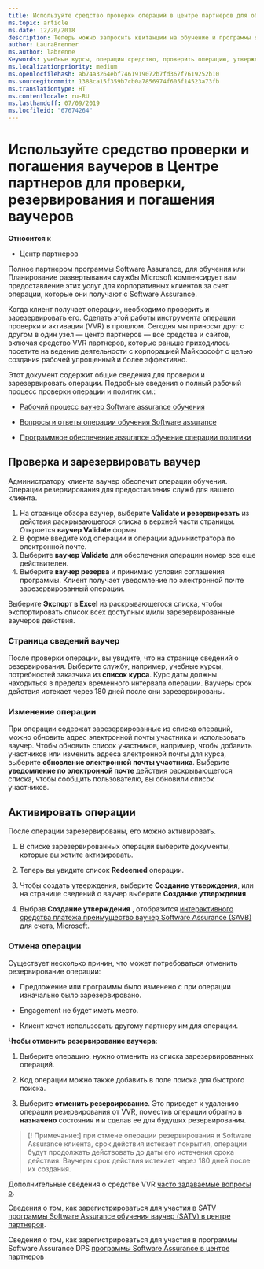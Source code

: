 ```yaml
---
title: Используйте средство проверки операций в центре партнеров для обучения и других операций | Центр партнеров
ms.topic: article
ms.date: 12/20/2018
description: Теперь можно запросить квитанции на обучение и программы software assurance в центре партнеров
author: LauraBrenner
ms.author: labrenne
Keywords: учебные курсы, операции средство, проверить операцию, утверждения программы software assurance, DPS, SATV
ms.localizationpriority: medium
ms.openlocfilehash: ab74a3264ebf7461919072b7fd367f7619252b10
ms.sourcegitcommit: 1388ca15f359b7cb0a7856974f605f14523a73fb
ms.translationtype: HT
ms.contentlocale: ru-RU
ms.lasthandoff: 07/09/2019
ms.locfileid: "67674264"
---
```

# <a name="use-the-voucher-validation-and-redemption-tool-in-partner-center-to-validate-reserve-and-redeem-vouchers"></a>Используйте средство проверки и погашения ваучеров в Центре партнеров для проверки, резервирования и погашения ваучеров 

**Относится к**

- Центр партнеров

Полное партнером программы Software Assurance, для обучения или Планирование развертывания службы Microsoft компенсирует вам предоставление этих услуг для корпоративных клиентов за счет операции, которые они получают с Software Assurance.

Когда клиент получает операции, необходимо проверить и зарезервировать его. Сделать этой работы инструмента операции проверки и активации (VVR) в прошлом. Сегодня мы приносят друг с другом в один узел — центр партнеров — все средства и сайтов, включая средство VVR партнеров, которые раньше приходилось посетите на ведение деятельности с корпорацией Майкрософт с целью создания рабочей упрощенный и более эффективно.

Этот документ содержит общие сведения для проверки и зарезервировать операции. Подробные сведения о полный рабочий процесс проверки операции и политик см.: 

- [Рабочий процесс ваучер Software assurance обучения](https://query.prod.cms.rt.microsoft.com/cms/api/am/binary/RE3krfK)

- [Вопросы и ответы операции обучения Software assurance](https://query.prod.cms.rt.microsoft.com/cms/api/am/binary/RE3kz5o) 

- [Программное обеспечение assurance обучение операции политики](https://query.prod.cms.rt.microsoft.com/cms/api/am/binary/RE3koEP) 


## <a name="validate-and-reserve-a-voucher"></a>Проверка и зарезервировать ваучер

Администратору клиента ваучер обеспечит операции обучения. Операции резервирования для предоставления служб для вашего клиента.

1. На странице обзора ваучер, выберите **Validate и резервировать** из действия раскрывающегося списка в верхней части страницы. Откроется **ваучер Validate** формы.
2. В форме введите код операции и операции администратора по электронной почте.
3. Выберите **ваучер Validate** для обеспечения операции номер все еще действителен.
4. Выберите **ваучер резерва** и принимаю условия соглашения программы. Клиент получает уведомление по электронной почте зарезервированный операции.

Выберите **Экспорт в Excel** из раскрывающегося списка, чтобы экспортировать список всех доступных и/или зарезервированные ваучеров действия.

### <a name="voucher-details-page"></a>Страница сведений ваучер

После проверки операции, вы увидите, что на странице сведений о резервирования. Выберите службу, например, учебные курсы, потребностей заказчика из **список курса**.
Курс даты должны находиться в пределах временного интервала операции. Ваучеры срок действия истекает через 180 дней после они зарезервированы.

### <a name="modify-a-voucher"></a>Изменение операции

При операции содержат зарезервированные из списка операций, можно обновить адрес электронной почты участника и использовать ваучер. Чтобы обновить список участников, например, чтобы добавить участников или изменить адреса электронной почты для курса, выберите **обновление электронной почты участника**. Выберите **уведомление по электронной почте** действия раскрывающегося списка, чтобы сообщить пользователю, вы обновили список участников.

## <a name="redeem-a-voucher"></a>Активировать операции

После операции зарезервированы, его можно активировать. 

1. В списке зарезервированных операций выберите документы, которые вы хотите активировать. 
2. Теперь вы увидите список **Redeemed** операции.

4. Чтобы создать утверждения, выберите **Создание утверждения**, или на странице сведений о ваучер выберите **Создание утверждения**.

5. Выбрав **Создание утверждения** , отобразится [интерактивного средства платежа преимущество ваучер Software Assurance (SAVB)](https://planningservices.partners.extranet.microsoft.com/en/Pages/getpaid.aspx) для счета, Microsoft.


### <a name="cancel-a-voucher"></a>Отмена операции

Существует несколько причин, что может потребоваться отменить резервирование операции:

- Предложение или программы было изменено с при операции изначально было зарезервировано.

- Engagement не будет иметь место.

- Клиент хочет использовать другому партнеру им для операции.

**Чтобы отменить резервирование ваучера**:

1. Выберите операцию, нужно отменить из списка зарезервированных операций.

2. Код операции можно также добавить в поле поиска для быстрого поиска. 

3. Выберите **отменить резервирование**. Это приведет к удалению операции резервирования от VVR, поместив операции обратно в **назначено** состояния и и сделав ее для будущих резервирования.

>[! Примечание:] при отмене операции резервирования и Software Assurance клиента, срок действия истекает покрытия, операции будут продолжать действовать до даты его истечения срока действия. Ваучеры срок действия истекает через 180 дней после их создания.

Дополнительные сведения о средстве VVR [часто задаваемые вопросы о](vvr-faq.md).

Сведения о том, как зарегистрироваться для участия в SATV [программы Software Assurance обучения ваучер (SATV) в центре партнеров](software-assurance-satv.md).

Сведения о том, как зарегистрироваться для участия в программы Software Assurance DPS [программы Software Assurance в центре партнеров](software-assurance-dps.md)

